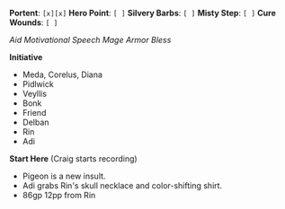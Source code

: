 **Portent**: `[x][x]`
**Hero Point**: `[ ]`
**Silvery Barbs**: `[ ]`
**Misty Step**: `[ ]`
**Cure Wounds**: `[ ]`

*Aid*
*Motivational Speech*
*Mage Armor*
*Bless*

**Initiative**
- Meda, Corelus, Diana
- Pidlwick
- Veyllis
- Bonk
- Friend
- Delban
- Rin
- Adi

**Start Here** (Craig starts recording)
- Pigeon is a new insult.
- Adi grabs Rin's skull necklace and color-shifting shirt.
- 86gp 12pp from Rin